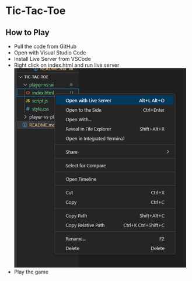 # Tic-Tac-Toe
## How to Play
- Pull the code from GitHub
- Open with Visual Studio Code
- Install Live Server from VSCode
- Right click on index.html and run live server <br>
![image](image.png)
- Play the game
